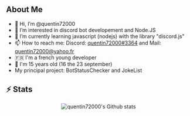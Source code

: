 ## About Me
- 👋 Hi, I’m @quentin72000
- 👀 I’m interested in discord bot developement and Node.JS
- 🌱 I’m currently learning javascript (nodejs) with the library "discord.js"
- 📫 How to reach me: Discord: [quentin72000#3364](https://discord.com/users/611938209366016000) and Mail: [quentin72000@yahoo.fr](mailto:quentin72000@yahoo.fr)
- 🇫🇷 I'm a french young developer
- 🎂 I'm 15 years old (16 the 23 september)
- My principal project: BotStatusChecker and JokeList

## ⚡ Stats
<p align="center">

  <img src="https://github-readme-stats.vercel.app/api?username=quentin72000&theme=tokyonight&show_icons=true&include_all_commits=true" alt="quentin72000's Github stats">
</p>
